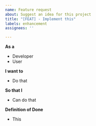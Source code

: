 ```yaml
---
name: Feature request
about: Suggest an idea for this project
title: "[FEAT] - Implement this"
labels: enhancement
assignees: ''

---
```


**As a**

- Developer
- User

**I want to**

- Do that

**So that I**

- Can do that

**Definition of Done**

- This